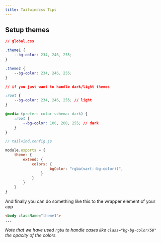 ```yaml
---
title: Tailwindcss Tips
---
```

## Setup themes

```css
// global.css

.theme1 {
	--bg-color: 234, 246, 255;
}

.theme2 {
	--bg-color: 234, 246, 255;
}

// if you just want to handle dark/light themes

:root {
	--bg-color: 234, 246, 255; // light
}

@media (prefers-color-schema: dark) {
	:root {
		--bg-color: 100, 200, 255; // dark
	}
}
```

```js
// tailwind.config.js

module.exports = {
	theme: {
		extend: {
			colors: {
					bgColor: "rgba(var(--bg-color))",
				}
			}
		}
	}
}
```

And finally you can do something like this to the wrapper element of your app

```html
<body className="theme1">
...
```

*Note that we have used `rgba` to handle cases like `class="bg-bg-color/50"` the opacity of the colors.*
